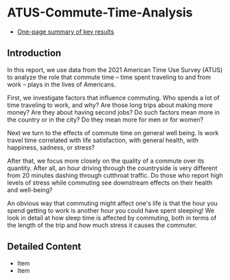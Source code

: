 # ATUS-Commute-Time-Analysis

* [One-page summary of key results](/docs/ATUS_Commuting_Study_Exec_Summary.pdf)

## Introduction

In this report, we use data from the 2021 American Time Use Survey (ATUS) to analyze the role that commute time – time spent traveling to and from work – plays in the lives of Americans.

First, we investigate factors that influence commuting. Who spends a lot of time traveling to work, and why? Are those long trips about making more money? Are they about having second jobs? Do such factors mean more in the country or in the city? Do they mean more for men or for women?

Next we turn to the effects of commute time on general well being. Is work travel time correlated with life satisfaction, with general health, with happiness, sadness, or stress?

After that, we focus more closely on the quality of a commute over its quantity. After all, an hour driving through the countryside is very different from 20 minutes dashing through cutthroat traffic. Do those who report high levels of stress while commuting see downstream effects on their health and well-being?

An obvious way that commuting might affect one's life is that the hour you spend getting to work is another hour you could have spent sleeping! We look in detail at how sleep time is affected by commuting, both in terms of the length of the trip and how much stress it causes the commuter.

## Detailed Content

* Item
* Item
